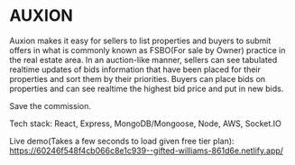 # AUXION

Auxion makes it easy for sellers to list properties and buyers to submit offers in what is commonly known as FSBO(For sale by Owner) practice in the real estate area.
In an auction-like manner, sellers can see tabulated realtime updates of bids information that have been placed for their properties and sort them by their priorities. Buyers can place bids on properties and can see realtime the highest bid price and put in new bids.

Save the commission.

Tech stack: React, Express, MongoDB/Mongoose, Node, AWS, Socket.IO

Live demo(Takes a few seconds to load given free tier plan): https://60246f548f4cb066c8e1c939--gifted-williams-861d6e.netlify.app/

